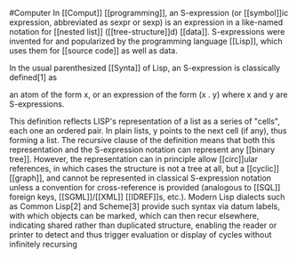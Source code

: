 #Computer 
In [[Comput]] [[programming]], an S-expression (or [[symbol]]ic expression, abbreviated as sexpr or sexp) is an expression in a like-named notation for [[nested list]] ([[tree-structure]]d) [[data]]. S-expressions were invented for and popularized by the programming language [[Lisp]], which uses them for [[source code]] as well as data.

In the usual parenthesized [[Synta]] of Lisp, an S-expression is classically defined[1] as

an atom of the form x, or
an expression of the form (x . y) where x and y are S-expressions.

This definition reflects LISP's representation of a list as a series of "cells", each one an ordered pair. In plain lists, y points to the next cell (if any), thus forming a list. The recursive clause of the definition means that both this representation and the S-expression notation can represent any [[binary tree]]. However, the representation can in principle allow [[circ]]ular references, in which cases the structure is not a tree at all, but a [[cyclic]] [[graph]], and cannot be represented in classical S-expression notation unless a convention for cross-reference is provided (analogous to [[SQL]] foreign keys, [[SGML]]/[[XML]] [[IDREF]]s, etc.). Modern Lisp dialects such as Common Lisp[2] and Scheme[3] provide such syntax via datum labels, with which objects can be marked, which can then recur elsewhere, indicating shared rather than duplicated structure, enabling the reader or printer to detect and thus trigger evaluation or display of cycles without infinitely recursing



